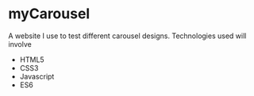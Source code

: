 # myCarousel
A website I use to test different carousel designs.
Technologies used will involve 
* HTML5
* CSS3
* Javascript
* ES6
